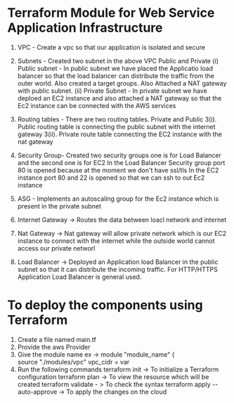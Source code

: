 # Terraform Module for Web Service Application Infrastructure

1. VPC - Create a vpc so that our application is isolated and secure

2. Subnets - Created two subnet in the above VPC Public and Private
 (i) Public subnet - In public subnet we have placed the Applicatio load balancer so that the load balancer can distribute the traffic from the outer world. Also created a target groups. Also Attached a NAT gateway with public subnet.
 (ii) Private Subnet - In private subnet we have deploed an EC2 instance and also attached a NAT gateway so that the Ec2 instance can be connected with the AWS services

3. Routing tables - There are two routing tables. Private and Public
3(i). Public routing table is connecting the public subnet with the internet gateway
3(ii). Private route table connecting the EC2 instance with the nat gateway

4. Security Group- Created two security groups one is for Load Balancer and the second one is for EC2
   In the Load Balancer Security group port 80 is opened because at the moment we don't have ssl/tls
   In the EC2 instance port 80 and 22 is opened so that we can ssh to out Ec2 instance

5. ASG - Implements an autoscaling group for the Ec2 instance which is present in the private subnet

6. Internet Gateway -> Routes the data between loacl network and internet

7. Nat Gateway -> Nat gateway will allow private network which is our EC2 instance to connect with the
   internet while the outside world cannot access our private networl

8. Load Balancer -> Deployed an Application load Balancer in the public subnet so that it can distribute the incoming traffic. For HTTP/HTTPS Application Load Balancer is general used. 
 
# To deploy the components using Terraform

1. Create a file named main.tf
2. Provide the aws Provider
3. Give the module name 
    ex -> module "module_name" {          
          source "./modules/vpc"
          vpc_cidr = var
4. Run the following commands
    terraform init -> To initialize a Terraform configuration
    terraform plan -> To view the resource which will be created
    terraform validate - > To check the syntax
    terraform apply --auto-approve -> To apply the changes on the cloud